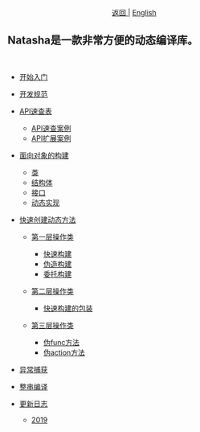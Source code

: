 <p align="center">
 <a href="https://natasha.dotnetcore.xyz/"> 返回 </a> |  <a href="https://natasha.dotnetcore.xyz/en/index.html"> English </a>
</p>  

## Natasha是一款非常方便的动态编译库。

<br/>

 - [开始入门](./zh/getting-started.md)
 - [开发规范](./zh/development-specification.md)  
 
 - [API速查表](./zh/api/index.md)  
 
   - [API速查案例](./zh/api/api-samples.md)
   - [API扩展案例](./zh/api/extensions-samples.md)  
   
 - [面向对象的构建](./zh/oop/index.md)  
 
   - [类](./zh/oop/class.md)
   - [结构体](./zh/oop/struct.md)
   - [接口](./zh/oop/interface.md)
   - [动态实现](./zh/oop/proxy.md)  
   

 - [快速创建动态方法](./zh/method/index.md)  
 
   - [第一层操作类](./zh/method/layer1.md)  
   
     - [快速构建](./zh/method/fast-method.md)
     - [伪造构建](./zh/method/fake-method.md)
     - [委托构建](./zh/method/delegate-method.md)  
     
   - [第二层操作类](./zh/method/layer2.md)  
   
     - [快速构建的包装](./zh/method/new-method.md)  
     
   - [第三层操作类](./zh/method/layer3.md)  
   
     - [伪func方法](./zh/method/nfunc-method.md)
     - [伪action方法](./zh/method/naction-method.md)   
  
  
 - [异常捕获](./zh/exception.md)
 - [整串编译](./zh/string-complie.md)  
 
 - [更新日志](./zh/log/index.md)  
 
   - [2019](./zh/log/2019.md)

